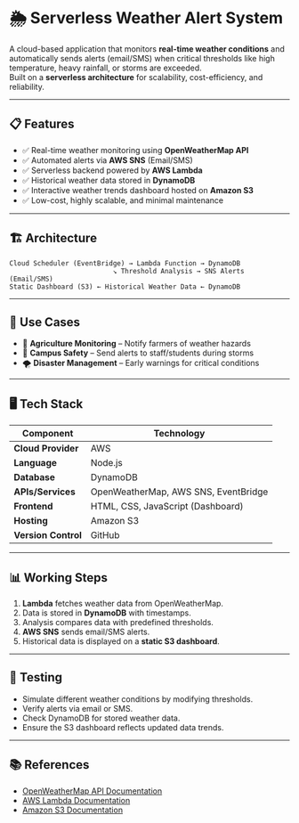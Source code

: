 # 🌦️ Serverless Weather Alert System

A cloud-based application that monitors **real-time weather conditions** and automatically sends alerts (email/SMS) when critical thresholds like high temperature, heavy rainfall, or storms are exceeded.  
Built on a **serverless architecture** for scalability, cost-efficiency, and reliability.  

---

## 📋 Features
- ✅ Real-time weather monitoring using **OpenWeatherMap API**  
- ✅ Automated alerts via **AWS SNS** (Email/SMS)  
- ✅ Serverless backend powered by **AWS Lambda**  
- ✅ Historical weather data stored in **DynamoDB**  
- ✅ Interactive weather trends dashboard hosted on **Amazon S3**  
- ✅ Low-cost, highly scalable, and minimal maintenance  

---

## 🏗️ Architecture
```
Cloud Scheduler (EventBridge) → Lambda Function → DynamoDB  
                          ↘ Threshold Analysis → SNS Alerts (Email/SMS)  
Static Dashboard (S3) ← Historical Weather Data ← DynamoDB
```

---

## 📌 Use Cases
- 🌾 **Agriculture Monitoring** – Notify farmers of weather hazards  
- 🏫 **Campus Safety** – Send alerts to staff/students during storms  
- 🌪 **Disaster Management** – Early warnings for critical conditions  

---

## 🖥️ Tech Stack
| Component        | Technology          |
|------------------|-------------------|
| **Cloud Provider**| AWS               |
| **Language**      | Node.js           |
| **Database**      | DynamoDB          |
| **APIs/Services** | OpenWeatherMap, AWS SNS, EventBridge |
| **Frontend**      | HTML, CSS, JavaScript (Dashboard) |
| **Hosting**       | Amazon S3         |
| **Version Control**| GitHub           |

---

## 📊 Working Steps
1. **Lambda** fetches weather data from OpenWeatherMap.  
2. Data is stored in **DynamoDB** with timestamps.  
3. Analysis compares data with predefined thresholds.  
4. **AWS SNS** sends email/SMS alerts.  
5. Historical data is displayed on a **static S3 dashboard**.  

---

## 🧪 Testing
- Simulate different weather conditions by modifying thresholds.  
- Verify alerts via email or SMS.  
- Check DynamoDB for stored weather data.  
- Ensure the S3 dashboard reflects updated data trends.  

---

## 📚 References
- [OpenWeatherMap API Documentation](https://openweathermap.org/api)  
- [AWS Lambda Documentation](https://docs.aws.amazon.com/lambda)  
- [Amazon S3 Documentation](https://docs.aws.amazon.com/s3)  
